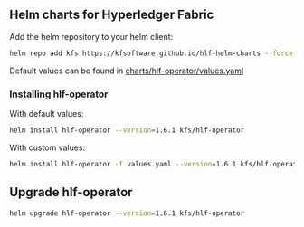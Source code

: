## Helm charts for Hyperledger Fabric

Add the helm repository to your helm client:
```bash
helm repo add kfs https://kfsoftware.github.io/hlf-helm-charts --force-update 
```

Default values can be found in [charts/hlf-operator/values.yaml](values.yaml)


### Installing hlf-operator

With default values:
```bash
helm install hlf-operator --version=1.6.1 kfs/hlf-operator
```

With custom values:
```bash
helm install hlf-operator -f values.yaml --version=1.6.1 kfs/hlf-operator
```

## Upgrade hlf-operator
```bash
helm upgrade hlf-operator --version=1.6.1 kfs/hlf-operator
```

